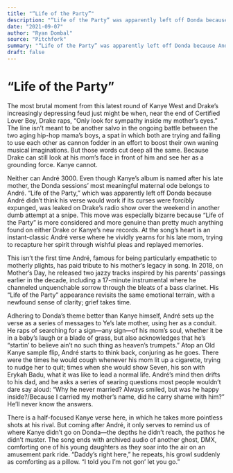 ```yaml
---
title: "“Life of the Party”"
description: "“Life of the Party” was apparently left off Donda because André didn’t think his verse would work if its curses were forcibly expunged. At the song’s heart is an instant-classic André verse where he v..."
date: "2021-09-07"
author: "Ryan Dombal"
source: "Pitchfork"
summary: "“Life of the Party” was apparently left off Donda because André didn’t think his verse would work if its curses were forcibly expunged. At the song’s heart is an instant-classic André verse where he vividly yearns for his late mom, trying to recapture her spirit through wishful pleas and replay memories."
draft: false
---
```


# “Life of the Party”

The most brutal moment from this latest round of Kanye West and Drake’s increasingly depressing feud just might be when, near the end of Certified Lover Boy, Drake raps, “Only look for sympathy inside my mother’s eyes.” The line isn’t meant to be another salvo in the ongoing battle between the two aging hip-hop mama’s boys, a spat in which both are trying and failing to use each other as cannon fodder in an effort to boost their own waning musical imaginations. But those words cut deep all the same. Because Drake can still look at his mom’s face in front of him and see her as a grounding force. Kanye cannot.

Neither can André 3000. Even though Kanye’s album is named after his late mother, the Donda sessions’ most meaningful maternal ode belongs to André. “Life of the Party,” which was apparently left off Donda because André didn’t think his verse would work if its curses were forcibly expunged, was leaked on Drake’s radio show over the weekend in another dumb attempt at a snipe. This move was especially bizarre because “Life of the Party” is more considered and more genuine than pretty much anything found on either Drake or Kanye’s new records. At the song’s heart is an instant-classic André verse where he vividly yearns for his late mom, trying to recapture her spirit through wishful pleas and replayed memories.

This isn’t the first time André, famous for being particularly empathetic to motherly plights, has paid tribute to his mother’s legacy in song. In 2018, on Mother’s Day, he released two jazzy tracks inspired by his parents’ passings earlier in the decade, including a 17-minute instrumental where he channeled unquenchable sorrow through the bleats of a bass clarinet. His “Life of the Party” appearance revisits the same emotional terrain, with a newfound sense of clarity; grief takes time.

Adhering to Donda’s theme better than Kanye himself, André sets up the verse as a series of messages to Ye’s late mother, using her as a conduit. He raps of searching for a sign—any sign—of his mom’s soul, whether it be in a baby’s laugh or a blade of grass, but also acknowledges that he’s “startin’ to believe ain’t no such thing as heaven’s trumpets.” Atop an Old Kanye sample flip, André starts to think back, conjuring as he goes. There were the times he would cough whenever his mom lit up a cigarette, trying to nudge her to quit; times when she would show Seven, his son with Erykah Badu, what it was like to lead a normal life. André’s mind then drifts to his dad, and he asks a series of searing questions most people wouldn’t dare say aloud: “Why he never married? Always smiled, but was he happy inside?/Because I carried my mother’s name, did he carry shame with him?” He’ll never know the answers.

There is a half-focused Kanye verse here, in which he takes more pointless shots at his rival. But coming after André, it only serves to remind us of where Kanye didn’t go on Donda—the depths he didn’t reach, the pathos he didn’t muster. The song ends with archived audio of another ghost, DMX, comforting one of his young daughters as they soar into the air on an amusement park ride. “Daddy’s right here,” he repeats, his growl suddenly as comforting as a pillow. “I told you I’m not gon’ let you go.”
